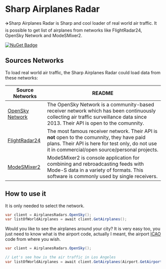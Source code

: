 # Sharp Airplanes Radar
:airplane:Sharp Airplanes Radar is Sharp and cool loader of real world air traffic. It is possible to get list of airplanes from networks like FlightRadar24, OpenSky Network and ModeSMixer2.

[![NuGet Badge](https://buildstats.info/nuget/SharpAirplanesRadar)](https://www.nuget.org/packages/SharpAirplanesRadar/)

## Sources Networks

To load real world air traffic, the Sharp Airplanes Radar could load data from these networks:

| Source Networks | README |
| ------ | ------ |
| [OpenSky Network](https://opensky-network.org/) |The OpenSky Network is a community-based receiver network which has been continuously collecting air traffic surveillance data since 2013. Their API is open to the comunnity. |
| [FlightRadar24](http://www.flightradar24.com/) | The most famous receiver network. Their API is **not** open to the comunnity, they have paid plans. Their API is here for test only, do not use it in commercial/open source/personal projects. |
[ModeSMixer2](http://xdeco.org/?page_id=48) | ModeSMixer2 is console application for combining and rebroadcasting feeds with Mode-S data in a variety of formats. This software is commonly used by single receivers. |

## How to use it

It is only needed to select the network.

```csharp
var client = AirplanesRadars.OpenSky();
var listOfWorldAirplanes = await client.GetAirplanes();
```

Would you like to see the airplanes around your city? It is very easy too, you just need to know what is the airport code, actually I meant, the airport [ICAO](https://en.wikipedia.org/wiki/ICAO_airport_code) code from where you wish.

```csharp
var client = AirplanesRadars.OpenSky();

// Let's see how is the air traffic in Los Angeles
var listOfWorldAirplanes = await client.GetAirplanes(Airport.GetAirportByICAO("KLAX").Position);
```
